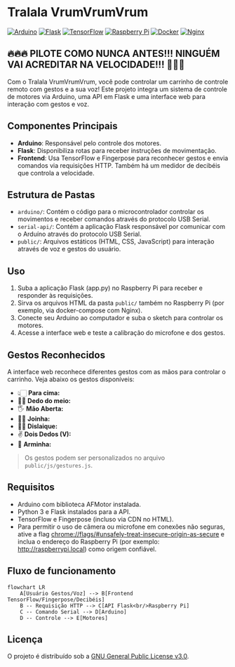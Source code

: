 # Tralala VrumVrumVrum
[![Arduino][arduino-badge]][arduino-url]
[![Flask][flask-badge]][flask-url]
[![TensorFlow][tf-badge]][tf-url]
[![Raspberry Pi][rpi-badge]][rpi-url]
[![Docker][docker-badge]][docker-url]
[![Nginx][nginx-badge]][nginx-url]

## 🔥🔥🔥 PILOTE COMO NUNCA ANTES!!! NINGUÉM VAI ACREDITAR NA VELOCIDADE!!! 💯💯💯

Com o Tralala VrumVrumVrum, você pode controlar um carrinho de controle remoto com gestos e a sua voz!
Este projeto integra um sistema de controle de motores via Arduino, uma API em Flask e uma interface web para interação com gestos e voz.


## Componentes Principais
- **Arduino**: Responsável pelo controle dos motores.
- **Flask**: Disponibiliza rotas para receber instruções de movimentação.
- **Frontend**: Usa TensorFlow e Fingerpose para reconhecer gestos e envia comandos via requisições HTTP. Também há um medidor de decibéis que controla a velocidade.

## Estrutura de Pastas
- `arduino/`: Contém o código para o microcontrolador controlar os movimentos e receber comandos através do protocolo USB Serial.
- `serial-api/`: Contém a aplicação Flask responsável por comunicar com o Arduíno através do protocolo USB Serial.
- `public/`: Arquivos estáticos (HTML, CSS, JavaScript) para interação através de voz e gestos do usuário.

## Uso
1. Suba a aplicação Flask (app.py) no Raspberry Pi para receber e responder às requisições.
2. Sirva os arquivos HTML da pasta `public/` também no Raspberry Pi (por exemplo, via docker-compose com Nginx).
3. Conecte seu Arduino ao computador e suba o sketch para controlar os motores.  
4. Acesse a interface web e teste a calibração do microfone e dos gestos.

## Gestos Reconhecidos

A interface web reconhece diferentes gestos com as mãos para controlar o carrinho. Veja abaixo os gestos disponíveis:

- 👆🏻 **Para cima:** 
- 🖕🏻 **Dedo do meio:** 
- 🖐️ **Mão Aberta:**
- 👍🏻 **Joinha:**
- 👎🏻 **Dislaique:**
- ✌️ **Dois Dedos (V):** 
- 🔫 **Arminha:** 

> Os gestos podem ser personalizados no arquivo `public/js/gestures.js`.

## Requisitos
- Arduino com biblioteca AFMotor instalada.
- Python 3 e Flask instalados para a API.
- TensorFlow e Fingerpose (incluso via CDN no HTML).
- Para permitir o uso de câmera ou microfone em conexões não seguras, ative a flag
[chrome://flags/#unsafely-treat-insecure-origin-as-secure](chrome://flags/#unsafely-treat-insecure-origin-as-secure)
e inclua o endereço do Raspberry Pi (por exemplo: http://raspberrypi.local) como origem confiável.

## Fluxo de funcionamento

```mermaid
flowchart LR
    A[Usuário Gestos/Voz] --> B[Frontend TensorFlow/Fingerpose/Decibéis]
    B -- Requisição HTTP --> C[API Flask<br/>Raspberry Pi]
    C -- Comando Serial --> D[Arduino]
    D -- Controle --> E[Motores]
```

## Licença
O projeto é distribuído sob a [GNU General Public License v3.0](./LICENSE).

[arduino-badge]: https://img.shields.io/badge/Arduino-00979C?style=for-the-badge&logo=Arduino&logoColor=white
[arduino-url]: https://www.arduino.cc/
[flask-badge]: https://img.shields.io/badge/Flask-000000?style=for-the-badge&logo=flask&logoColor=white
[flask-url]: https://flask.palletsprojects.com/
[tf-badge]: https://img.shields.io/badge/TensorFlow-FF6F00?style=for-the-badge&logo=tensorflow&logoColor=white
[tf-url]: https://www.tensorflow.org/
[rpi-badge]: https://img.shields.io/badge/Raspberry%20Pi-C51A4A?style=for-the-badge&logo=Raspberry-Pi&logoColor=white
[rpi-url]: https://www.raspberrypi.com/
[docker-badge]: https://img.shields.io/badge/docker-2496ED?style=for-the-badge&logo=docker&logoColor=white
[docker-url]: https://www.docker.com/
[nginx-badge]: https://img.shields.io/badge/nginx-009639?style=for-the-badge&logo=nginx&logoColor=white
[nginx-url]: https://www.nginx.com/
